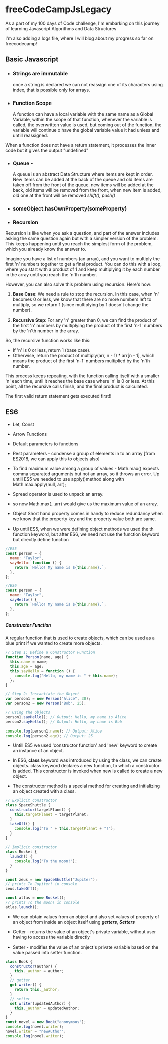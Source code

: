 # freeCodeCampJsLegacy

As a part of my 100 days of Code challenge, I'm embarking on this journey of learning Javascript Algorithms and Data Structures

I'm also adding a logs file, where I will blog about my progress so far on freecodecamp!

## Basic Javascript

- ### **Strings are immutable**

  once a string is declared we can not reassign one of its characters using index, that is possible only for arrays.

- ### **Function Scope**
  A function can have a local variable with the same name as a Global Variable, within the scope of that function, whenever the variable is called, the overwritten value is used, but coming out of the function, the variable will continue o have the global variable value it had unless and untill reassigned.

When a function does not have a return statement, it processes the inner code but it gives the output "undefined"

- ### **Queue** -

  A queue is an abstract Data Structure where items are kept in order.
  New items can be added at the back of the queue and old items are taken off from the front of the queue.
  new items will be added at the back, old items will be removed from the front, when new item is added, old one at the front will be removed
  _shift(), push()_

- ### **someObject.hasOwnProperty(someProperty)**

- ### **Recursion**

Recursion is like when you ask a question, and part of the answer includes asking the same question again but with a simpler version of the problem. This keeps happening until you reach the simplest form of the problem, which you already know the answer to.

Imagine you have a list of numbers (an array), and you want to multiply the first 'n' numbers together to get a final product. You can do this with a loop, where you start with a product of 1 and keep multiplying it by each number in the array until you reach the 'n'th number.

However, you can also solve this problem using recursion. Here's how:

1. **Base Case**: We need a rule to stop the recursion. In this case, when 'n' becomes 0 or less, we know that there are no more numbers left to multiply, so we return 1 (since multiplying by 1 doesn't change the number).

2. **Recursive Step**: For any 'n' greater than 0, we can find the product of the first 'n' numbers by multiplying the product of the first 'n-1' numbers by the 'n'th number in the array.

So, the recursive function works like this:

- If 'n' is 0 or less, return 1 (base case).
- Otherwise, return the product of multiply(arr, n - 1) \* arr[n - 1], which means the product of the first 'n-1' numbers multiplied by the 'n'th number.

This process keeps repeating, with the function calling itself with a smaller 'n' each time, until it reaches the base case where 'n' is 0 or less. At this point, all the recursive calls finish, and the final product is calculated.

The first valid return statement gets executed first!!

## ES6

- Let, Const
- Arrow Functions
- Default parameters to functions
- Rest parameters - condense a group of elements in to an array [from ES2018, we can apply this to objects also]
- To find maximum value among a group of values - Math.max() expects comma separated arguments but not an array, so it throws an error. Up untill ES5 we needed to use apply()method along with Math.max.apply(null, arr);
- Spread operator is used to unpack an array.
- so now Math.max(...arr) would give us the maximum value of an array.

- Object Short hand property comes in handy to reduce redundancy when we know that the property key and the property value both are same.

- Up until ES5, when we were defining object methods we used the th function keyword, but after ES6, we need not use the function keyword but directly define function

```js
//ES5
const person = {
  name: "Taylor",
  sayHello: function () {
    return `Hello! My name is ${this.name}.`;
  },
};

//ES6
const person = {
  name: "Taylor",
  sayHello() {
    return `Hello! My name is ${this.name}.`;
  },
};
```

##### Constructor Function

A regular function that is used to create objects, which can be used as a blue print if we wanted to create more objects.

```js
// Step 1: Define a Constructor Function
function Person(name, age) {
  this.name = name;
  this.age = age;
  this.sayHello = function () {
    console.log("Hello, my name is " + this.name);
  };
}

// Step 2: Instantiate the Object
var person1 = new Person("Alice", 30);
var person2 = new Person("Bob", 25);

// Using the objects
person1.sayHello(); // Output: Hello, my name is Alice
person2.sayHello(); // Output: Hello, my name is Bob

console.log(person1.name); // Output: Alice
console.log(person2.age); // Output: 25
```

- Untill ES5 we used 'constructor function' and 'new' keyword to create an instance of an object.

- In ES6, **class** keyword was introduced by using the class, we can create objects.
  class keyword declares a new function, to which a constructor is added. This constructor is invoked when new is called to create a new object.

- The constructor method is a special method for creating and initializing an object created with a class.

```js
// Explicit constructor
class SpaceShuttle {
  constructor(targetPlanet) {
    this.targetPlanet = targetPlanet;
  }
  takeOff() {
    console.log("To " + this.targetPlanet + "!");
  }
}

// Implicit constructor
class Rocket {
  launch() {
    console.log("To the moon!");
  }
}

const zeus = new SpaceShuttle("Jupiter");
// prints To Jupiter! in console
zeus.takeOff();

const atlas = new Rocket();
// prints To the moon! in console
atlas.launch();
```

- We can obtain values from an object and also set values of property of an object from inside an object itself using **_getters_**, **_Setters_**

- Getter - returns the value of an object's private variable, without user having to access the variable directly

- Setter - modifies the value of an onject's private variable based on the value passed into setter function.

```js
class Book {
  constructor(author) {
    this._author = author;
  }
  // getter
  get writer() {
    return this._author;
  }
  // setter
  set writer(updatedAuthor) {
    this._author = updatedAuthor;
  }
}
const novel = new Book("anonymous");
console.log(novel.writer);
novel.writer = "newAuthor";
console.log(novel.writer);
```
